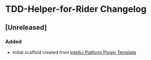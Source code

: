 <!-- Keep a Changelog guide -> https://keepachangelog.com -->

# TDD-Helper-for-Rider Changelog

## [Unreleased]
### Added
- Initial scaffold created from [IntelliJ Platform Plugin Template](https://github.com/JetBrains/intellij-platform-plugin-template)
